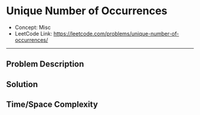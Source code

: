 # Unique Number of Occurrences

- Concept: Misc
- LeetCode Link: https://leetcode.com/problems/unique-number-of-occurrences/

---

## Problem Description

## Solution

## Time/Space Complexity

